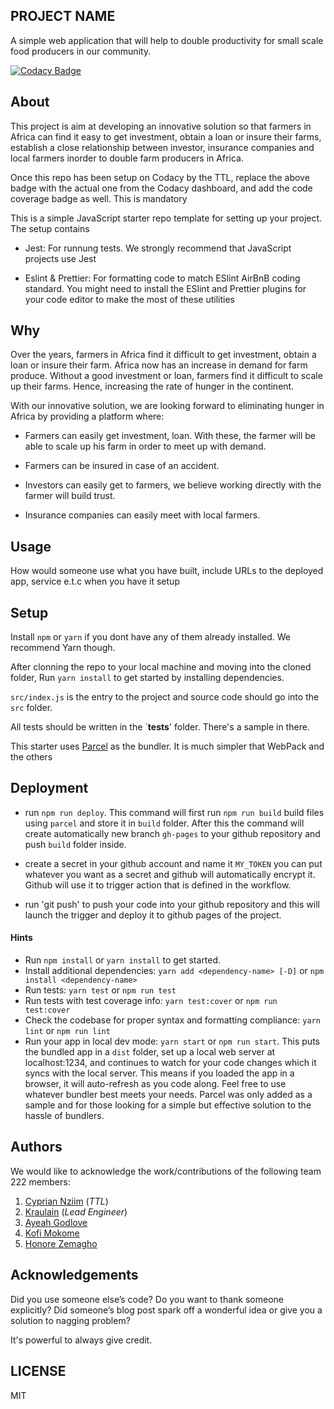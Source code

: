 ## PROJECT NAME
A simple web application that will help to double productivity for small scale food producers in our community.

[![Codacy Badge](https://api.codacy.com/project/badge/Grade/5857cc5891c044759e56cdbc214fa97b)](https://app.codacy.com/gh/BuildForSDG/Team-222-SDG2-P1?utm_source=github.com&utm_medium=referral&utm_content=BuildForSDG/Team-222-SDG2-P1&utm_campaign=Badge_Grade_Settings)


## About

<!-- What is this project about. Ok to enrich here or the section above it with an image. -->
This project is aim at developing an innovative solution so that farmers in Africa can find it easy to get investment, obtain a loan or insure their farms, establish a close relationship  between investor, insurance companies and local farmers inorder to double farm producers in Africa. 

Once this repo has been setup on Codacy by the TTL, replace the above badge with the actual one from the Codacy dashboard, and add the code coverage badge as well. This is mandatory

This is a simple JavaScript starter repo template for setting up your project. The setup contains

-   Jest: For runnung tests. We strongly recommend that JavaScript projects use Jest

-   Eslint & Prettier: For formatting code to match ESlint AirBnB coding standard. You might need to install the ESlint and Prettier plugins for your code editor to make the most of these utilities

## Why

Over the years, farmers in Africa find it difficult to get investment, obtain a loan or insure their farm. Africa now has an increase in demand for farm produce. Without a good investment or loan, farmers find it difficult to scale up their farms. Hence, increasing the rate of hunger in the continent.

With our innovative solution, we are looking forward to eliminating hunger in Africa by providing a platform where:
-   Farmers can easily get investment, loan. With these, the farmer will be able to scale up his farm in order to meet up with demand.

-   Farmers can be insured in case of an accident.

-   Investors can easily get to farmers, we believe working directly with the farmer will build trust.

-   Insurance companies can easily meet with local farmers.

## Usage
 How would someone use what you have built, include URLs to the deployed app, service e.t.c when you have it setup


## Setup

Install `npm` or `yarn` if you dont have any of them already installed. We recommend Yarn though.

After clonning the repo to your local machine and moving into the cloned folder, Run `yarn install` to get started by installing dependencies. 

`src/index.js` is the entry to the project and source code should go into the `src` folder.

All tests should be written in the `__tests__' folder. There's a sample in there.

This starter uses [Parcel](https://parceljs.org/getting_started.html) as the bundler. It is much simpler that WebPack and the others

## Deployment 

- run `npm run deploy`. This command will first run `npm run build` build files using `parcel` and store it in `build` folder.
After this the command will create automatically new branch `gh-pages` to your github repository and push `build` folder inside.

-  create a secret in your github account and name it `MY_TOKEN`  you can put whatever you want as a secret and github will automatically encrypt it. Github will use it to trigger action that is defined in the workflow.

-  run 'git push' to push your code into your github repository and this will launch the trigger and deploy it to github pages of the project.

#### Hints

-   Run `npm install` or `yarn install` to get started.
-   Install additional dependencies: `yarn add <dependency-name> [-D]` or `npm install <dependency-name>`
-   Run tests: `yarn test` or `npm run test`
-   Run tests with test coverage info: `yarn test:cover` or `npm run test:cover`
-   Check the codebase for proper syntax and formatting compliance: `yarn lint` or `npm run lint`
-   Run your app in local dev mode: `yarn start` or `npm run start`. This puts the bundled app in a `dist` folder, set up a local web server at localhost:1234, and continues to watch for your code changes which it syncs with the local server. This means if you loaded the app in a browser, it will auto-refresh as you code along. Feel free to use whatever bundler best meets your needs. Parcel was only added as a sample and for those looking for a simple but effective solution to the hassle of bundlers. 

## Authors

We would like to acknowledge the work/contributions of the following team 222 members:
1.  [Cyprian Nziim](https://github.com/cyprian-nziim) (_TTL_)
2.  [Kraulain](https://github.com/kraulain) (_Lead Engineer_)
3.  [Ayeah Godlove](https://github.com/ayeahgodlove)
4.  [Kofi Mokome](https://github.com/kofimokome)
5.  [Honore Zemagho](https://github.com/honorezemagho)

## Acknowledgements

Did you use someone else’s code?
Do you want to thank someone explicitly?
Did someone’s blog post spark off a wonderful idea or give you a solution to nagging problem?

It's powerful to always give credit.

## LICENSE
MIT

